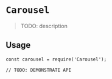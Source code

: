 # `Carousel`

> TODO: description

## Usage

```
const carousel = require('Carousel');

// TODO: DEMONSTRATE API
```
